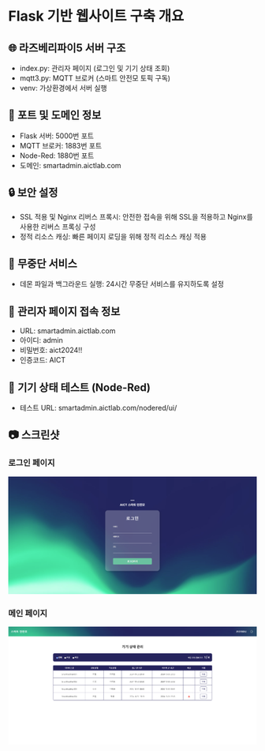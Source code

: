 # Flask 기반 웹사이트 구축 개요

## 🌐 라즈베리파이5 서버 구조

- index.py: 관리자 페이지 (로그인 및 기기 상태 조회)
- mqtt3.py: MQTT 브로커 (스마트 안전모 토픽 구독)
- venv: 가상환경에서 서버 실행

## 🚪 포트 및 도메인 정보
- Flask 서버: 5000번 포트
- MQTT 브로커: 1883번 포트
- Node-Red: 1880번 포트
- 도메인: smartadmin.aictlab.com

## 🔒 보안 설정
- SSL 적용 및 Nginx 리버스 프록시: 안전한 접속을 위해 SSL을 적용하고 Nginx를 사용한 리버스 프록싱 구성
- 정적 리소스 캐싱: 빠른 페이지 로딩을 위해 정적 리소스 캐싱 적용

## 🔄 무중단 서비스
- 데몬 파일과 백그라운드 실행: 24시간 무중단 서비스를 유지하도록 설정

## 👤 관리자 페이지 접속 정보
- URL: smartadmin.aictlab.com
- 아이디: admin
- 비밀번호: aict2024!!
- 인증코드: AICT

## 🔗 기기 상태 테스트 (Node-Red)
- 테스트 URL: smartadmin.aictlab.com/nodered/ui/

## 📷 스크린샷

### 로그인 페이지
![Login Screenshot](image/login.png)

### 메인 페이지
![Main Screenshot](image/main.png)